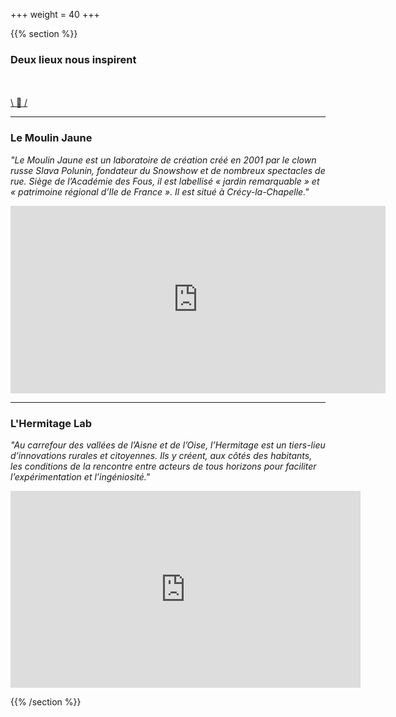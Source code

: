 +++
weight = 40
+++

{{% section %}}

### Deux lieux nous inspirent

<br><br>
<a href="#" class="navigate-down"> \ 🔽 /</a>

---

### Le Moulin Jaune

*"Le Moulin Jaune est un laboratoire de création créé en 2001 par le clown russe Slava Polunin, fondateur du Snowshow et de nombreux spectacles de rue. Siège de l’Académie des Fous, il est labellisé « jardin remarquable » et « patrimoine régional d’Ile de France ». Il est situé à Crécy-la-Chapelle."*

<iframe width="600" height="300" src="https://www.youtube.com/embed/bPSTFvgmVFA" frameborder="0" allow="accelerometer; autoplay; clipboard-write; encrypted-media; gyroscope; picture-in-picture" allowfullscreen></iframe>

---

### L'Hermitage Lab

*"Au carrefour des vallées de l’Aisne et de l’Oise, l’Hermitage est
un tiers-lieu d’innovations rurales et citoyennes.
Ils y créent, aux côtés des habitants, les conditions de la rencontre entre acteurs de tous horizons pour faciliter l’expérimentation et l’ingéniosité."*

<iframe width="560" height="315" src="https://www.youtube.com/embed/Rd1xTx78Vx8" frameborder="0" allow="accelerometer; autoplay; clipboard-write; encrypted-media; gyroscope; picture-in-picture" allowfullscreen></iframe>


{{% /section %}}

